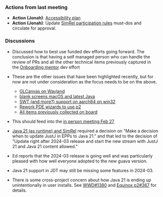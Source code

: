 ### Actions from last meeting

- **Action (Jonah)**: [Accessibility plan](2023-05-03.md#accessibility)
- **Action (Jonah)**: Update [SimRel participation rules](../SimRel/Simultaneous_Release_Requirements.md) must-dos and circulate for approval.

### Discussions

- Discussed how to best use funded dev efforts going forward. The conclusion is that having a self managed person who can handle the review of PRs and all the other technical items previously captured in the [Onboarding mentor](https://gitlab.eclipse.org/eclipse-wg/ide-wg/ide-wg-dev-funded-efforts/ide-wg-dev-funded-program-planning-council-top-issues/-/issues/19) dev effort
- These are the other issues that have been highlighted recently, but for now are not under consideration as the focus needs to be on the above.
  - [GLCanvas on Wayland](https://github.com/eclipse-platform/eclipse.platform.swt/issues/806)
  - [blank screens macOS and latest Java](https://github.com/eclipse-platform/eclipse.platform.swt/issues/1012#issuecomment-1925329883)
  - [SWT (and more?) support on aarch64 on win32](https://github.com/eclipse-platform/eclipse.platform.swt/issues/1019)
  - [Rework PDE wizards to use p2](https://github.com/eclipse-pde/eclipse.pde/issues/862)
  - [All items previously collected on board](https://gitlab.eclipse.org/eclipse-wg/ide-wg/ide-wg-dev-funded-efforts/ide-wg-dev-funded-program-planning-council-top-issues/-/boards/1208)
- This should feed into the [in person meeting Feb 27](https://www.eclipse.org/lists/eclipse-ide-wg/msg00347.html)

- [Java 21 (as runtime) and SimRel](https://www.eclipse.org/lists/eclipse.org-planning-council/msg03700.html) required a decision on "Make a decision when to update JustJ in EPPs to Java 21." and that led to the decision of "Update right after 2024-03 release and start the new stream with JustJ 21 and Java 21 content allowed."

- Ed reports that the 2024-03 release is going well and was particularly pleased with how well everyone adopted to the new guava version.
- Java 21 support in JDT may still be missing some features in 2024-03.

- There is some cross-project concern about how Java 21 is ending up unintentionally in user installs. See [WWD#1380](https://github.com/eclipse-wildwebdeveloper/wildwebdeveloper/issues/1380) and [Equinox p2#367](https://github.com/eclipse-equinox/p2/discussions/367) for details.
